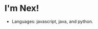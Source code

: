 
[//]: <img src="nexhgh_profile_readme.png" width="100%">

# I'm Nex!

* Languages: javascript, java, and python.
